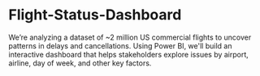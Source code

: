 # Flight-Status-Dashboard
We’re analyzing a dataset of \~2 million US commercial flights to uncover patterns in delays and cancellations. Using Power BI, we'll build an interactive dashboard that helps stakeholders explore issues by airport, airline, day of week, and other key factors.
